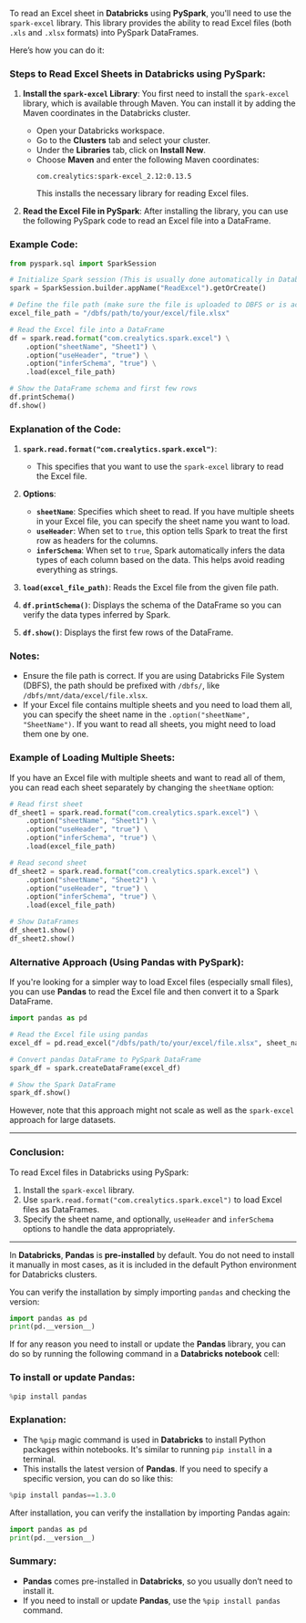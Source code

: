 To read an Excel sheet in **Databricks** using **PySpark**, you'll need to use the `spark-excel` library. This library provides the ability to read Excel files (both `.xls` and `.xlsx` formats) into PySpark DataFrames.

Here’s how you can do it:

### Steps to Read Excel Sheets in Databricks using PySpark:

1. **Install the `spark-excel` Library**:
   You first need to install the `spark-excel` library, which is available through Maven. You can install it by adding the Maven coordinates in the Databricks cluster.

   - Open your Databricks workspace.
   - Go to the **Clusters** tab and select your cluster.
   - Under the **Libraries** tab, click on **Install New**.
   - Choose **Maven** and enter the following Maven coordinates:
     ```
     com.crealytics:spark-excel_2.12:0.13.5
     ```
     This installs the necessary library for reading Excel files.

2. **Read the Excel File in PySpark**:
   After installing the library, you can use the following PySpark code to read an Excel file into a DataFrame.

### Example Code:

```python
from pyspark.sql import SparkSession

# Initialize Spark session (This is usually done automatically in Databricks)
spark = SparkSession.builder.appName("ReadExcel").getOrCreate()

# Define the file path (make sure the file is uploaded to DBFS or is accessible from a mounted path)
excel_file_path = "/dbfs/path/to/your/excel/file.xlsx"

# Read the Excel file into a DataFrame
df = spark.read.format("com.crealytics.spark.excel") \
    .option("sheetName", "Sheet1") \
    .option("useHeader", "true") \
    .option("inferSchema", "true") \
    .load(excel_file_path)

# Show the DataFrame schema and first few rows
df.printSchema()
df.show()
```

### Explanation of the Code:
1. **`spark.read.format("com.crealytics.spark.excel")`**:
   - This specifies that you want to use the `spark-excel` library to read the Excel file.

2. **Options**:
   - **`sheetName`**: Specifies which sheet to read. If you have multiple sheets in your Excel file, you can specify the sheet name you want to load.
   - **`useHeader`**: When set to `true`, this option tells Spark to treat the first row as headers for the columns.
   - **`inferSchema`**: When set to `true`, Spark automatically infers the data types of each column based on the data. This helps avoid reading everything as strings.
   
3. **`load(excel_file_path)`**: Reads the Excel file from the given file path.

4. **`df.printSchema()`**: Displays the schema of the DataFrame so you can verify the data types inferred by Spark.

5. **`df.show()`**: Displays the first few rows of the DataFrame.

### Notes:
- Ensure the file path is correct. If you are using Databricks File System (DBFS), the path should be prefixed with `/dbfs/`, like `/dbfs/mnt/data/excel/file.xlsx`.
- If your Excel file contains multiple sheets and you need to load them all, you can specify the sheet name in the `.option("sheetName", "SheetName")`. If you want to read all sheets, you might need to load them one by one.

### Example of Loading Multiple Sheets:
If you have an Excel file with multiple sheets and want to read all of them, you can read each sheet separately by changing the `sheetName` option:

```python
# Read first sheet
df_sheet1 = spark.read.format("com.crealytics.spark.excel") \
    .option("sheetName", "Sheet1") \
    .option("useHeader", "true") \
    .option("inferSchema", "true") \
    .load(excel_file_path)

# Read second sheet
df_sheet2 = spark.read.format("com.crealytics.spark.excel") \
    .option("sheetName", "Sheet2") \
    .option("useHeader", "true") \
    .option("inferSchema", "true") \
    .load(excel_file_path)

# Show DataFrames
df_sheet1.show()
df_sheet2.show()
```

### Alternative Approach (Using Pandas with PySpark):

If you're looking for a simpler way to load Excel files (especially small files), you can use **Pandas** to read the Excel file and then convert it to a Spark DataFrame.

```python
import pandas as pd

# Read the Excel file using pandas
excel_df = pd.read_excel("/dbfs/path/to/your/excel/file.xlsx", sheet_name="Sheet1")

# Convert pandas DataFrame to PySpark DataFrame
spark_df = spark.createDataFrame(excel_df)

# Show the Spark DataFrame
spark_df.show()
```

However, note that this approach might not scale as well as the `spark-excel` approach for large datasets.

---

### Conclusion:

To read Excel files in Databricks using PySpark:
1. Install the `spark-excel` library.
2. Use `spark.read.format("com.crealytics.spark.excel")` to load Excel files as DataFrames.
3. Specify the sheet name, and optionally, `useHeader` and `inferSchema` options to handle the data appropriately.

-------------------------------------------------------
In **Databricks**, **Pandas** is **pre-installed** by default. You do not need to install it manually in most cases, as it is included in the default Python environment for Databricks clusters.

You can verify the installation by simply importing `pandas` and checking the version:

```python
import pandas as pd
print(pd.__version__)
```

If for any reason you need to install or update the **Pandas** library, you can do so by running the following command in a **Databricks notebook** cell:

### To install or update Pandas:

```python
%pip install pandas
```

### Explanation:
- The `%pip` magic command is used in **Databricks** to install Python packages within notebooks. It's similar to running `pip install` in a terminal.
- This installs the latest version of **Pandas**. If you need to specify a specific version, you can do so like this:

```python
%pip install pandas==1.3.0
```

After installation, you can verify the installation by importing Pandas again:

```python
import pandas as pd
print(pd.__version__)
```

### Summary:
- **Pandas** comes pre-installed in **Databricks**, so you usually don’t need to install it.
- If you need to install or update **Pandas**, use the `%pip install pandas` command.
